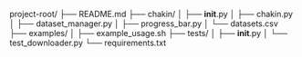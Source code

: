 project-root/
├── README.md
├── chakin/
│   ├── __init__.py
│   ├── chakin.py
│   ├── dataset_manager.py
│   ├── progress_bar.py
│   └── datasets.csv
├── examples/
│   ├── example_usage.sh
├── tests/
│   ├── __init__.py
│   └── test_downloader.py
└── requirements.txt